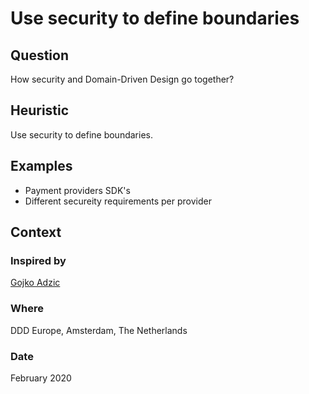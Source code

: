 # Use security to define boundaries

## Question
How security and Domain-Driven Design go together?

## Heuristic
Use security to define boundaries.

## Examples
- Payment providers SDK's
- Different secureity requirements per provider

## Context
### Inspired by
[Gojko Adzic](https://twitter.com/gojkoadzic)

### Where
DDD Europe, Amsterdam, The Netherlands

### Date
February 2020